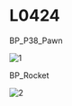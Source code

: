 # L0424
BP_P38_Pawn

![1](https://user-images.githubusercontent.com/129348628/233875511-fc0ec5f1-4040-4458-a2f1-5b7e221bb406.png)

BP_Rocket

![2](https://user-images.githubusercontent.com/129348628/233875529-4beb8c7b-809c-42c0-b789-fd91ce129fe4.png)
